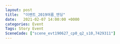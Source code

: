 ```yaml
---
layout: post
title:  "이벤트_2019여름_엔딩"
date:   2021-02-07 14:00:00 +0000
categories: Event
Tags: Story Event
SceneCode: ["scene_evt190627_cp0_q2_s10,7429311"]
---
```

